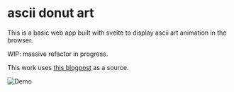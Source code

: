 # ascii donut art

This is a basic web app built with svelte to display ascii art animation in the browser.

WIP: massive refactor in progress.

This work uses [this blogpost](https://www.a1k0n.net/2011/07/20/donut-math.html) as a source.

![Demo](https://github.com/schm00g/ascii-donut/blob/e237d0c006f6cef8390e2241283043641abc52a4/donut.gif)
